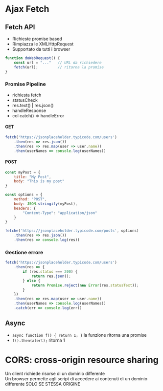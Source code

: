 # Ajax Fetch
## Fetch API
- Richieste promise based
- Rimpiazza le XMLHttpRequest
- Supportato da tutti i browser

```js
function doWebRequest() {
    const url = "..."   // URL da richiedere
    fetch(url);         // ritorna la promise
}
```
### Promise Pipeline
- richiesta fetch
- statusCheck
- res.text() | res.json()
- handleResponse
- col catch() => handleError

#### GET
```js
fetch('https://jsonplaceholder.typicode.com/users')
    .then(res => res.json())
    .then(res => res.map(user => user.name))
    .then(userNames => console.log(userNames))
```

#### POST
```js
const myPost = {
    title: "My Post",
    body: "This is my post"
}

const options = {
    method: "POST",
    body: JSON.stringify(myPost),
    headers: {
        "Content-Type": "application/json"
    }
}

fetche('https://jsonplaceholder.typicode.com/posts', options)
    .then(res => res.json())
    .then(res => console.log(res))
```

### Gestione errore
```js
fetch('https://jsonplaceholder.typicode.com/users')
    .then(res => {
        if (res.status === 200) {
            return res.json();
        } else {
            return Promise.reject(new Error(res.statusText));
        }
    })
    .then(res => res.map(user => user.name))
    .then(userNames => console.log(userNames))
    .catch(err => console.log(err))
```
## Async
- `async function f() { return 1; }` la funzione ritorna una promise
- `f().then(alert);` ritorna 1

# CORS: cross-origin resource sharing
Un client richiede risorse di un dominio differente <br>
Un browser permette agli script di accedere ai contenuti di un dominio differente SOLO SE STESSA ORIGINE <br>
